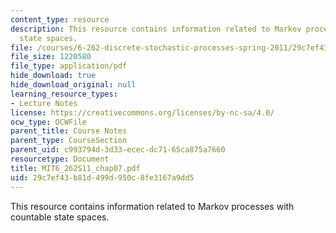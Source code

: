 ```yaml
---
content_type: resource
description: This resource contains information related to Markov processes with countable
  state spaces.
file: /courses/6-262-discrete-stochastic-processes-spring-2011/29c7ef43b81d499d950c8fe3167a9dd5_MIT6_262S11_chap07.pdf
file_size: 1220580
file_type: application/pdf
hide_download: true
hide_download_original: null
learning_resource_types:
- Lecture Notes
license: https://creativecommons.org/licenses/by-nc-sa/4.0/
ocw_type: OCWFile
parent_title: Course Notes
parent_type: CourseSection
parent_uid: c993794d-3d33-ecec-dc71-65ca875a7660
resourcetype: Document
title: MIT6_262S11_chap07.pdf
uid: 29c7ef43-b81d-499d-950c-8fe3167a9dd5
---
```

This resource contains information related to Markov processes with countable state spaces.